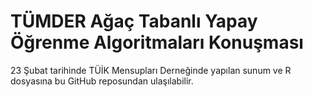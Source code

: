 # TÜMDER Ağaç Tabanlı Yapay Öğrenme Algoritmaları Konuşması

23 Şubat tarihinde TÜİK Mensupları Derneğinde yapılan sunum ve R dosyasına bu GitHub reposundan ulaşılabilir.
